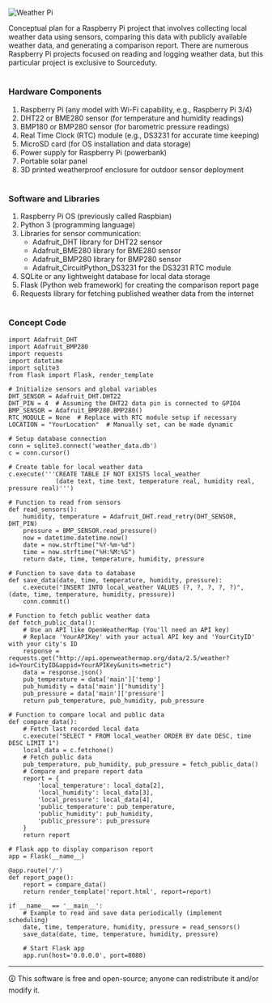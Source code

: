 ![Weather Pi](https://github.com/sourceduty/Weather_Pi/assets/123030236/929df30c-55f9-4900-bdc4-49cf898da7b9)

Conceptual plan for a Raspberry Pi project that involves collecting local weather data using sensors, comparing this data with publicly available weather data, and generating a comparison report. There are numerous Raspberry Pi projects focused on reading and logging weather data, but this particular project is exclusive to Sourceduty.

#
### Hardware Components

1. Raspberry Pi (any model with Wi-Fi capability, e.g., Raspberry Pi 3/4)
2. DHT22 or BME280 sensor (for temperature and humidity readings)
3. BMP180 or BMP280 sensor (for barometric pressure readings)
4. Real Time Clock (RTC) module (e.g., DS3231 for accurate time keeping)
5. MicroSD card (for OS installation and data storage)
6. Power supply for Raspberry Pi (powerbank)
7. Portable solar panel
8. 3D printed weatherproof enclosure for outdoor sensor deployment

#
### Software and Libraries

1. Raspberry Pi OS (previously called Raspbian)
2. Python 3 (programming language)
3. Libraries for sensor communication:
   - Adafruit_DHT library for DHT22 sensor
   - Adafruit_BME280 library for BME280 sensor
   - Adafruit_BMP280 library for BMP280 sensor
   - Adafruit_CircuitPython_DS3231 for the DS3231 RTC module
4. SQLite or any lightweight database for local data storage
5. Flask (Python web framework) for creating the comparison report page
6. Requests library for fetching published weather data from the internet

#
### Concept Code

```
import Adafruit_DHT
import Adafruit_BMP280
import requests
import datetime
import sqlite3
from flask import Flask, render_template

# Initialize sensors and global variables
DHT_SENSOR = Adafruit_DHT.DHT22
DHT_PIN = 4  # Assuming the DHT22 data pin is connected to GPIO4
BMP_SENSOR = Adafruit_BMP280.BMP280()
RTC_MODULE = None  # Replace with RTC module setup if necessary
LOCATION = "YourLocation"  # Manually set, can be made dynamic

# Setup database connection
conn = sqlite3.connect('weather_data.db')
c = conn.cursor()

# Create table for local weather data
c.execute('''CREATE TABLE IF NOT EXISTS local_weather
             (date text, time text, temperature real, humidity real, pressure real)''')

# Function to read from sensors
def read_sensors():
    humidity, temperature = Adafruit_DHT.read_retry(DHT_SENSOR, DHT_PIN)
    pressure = BMP_SENSOR.read_pressure()
    now = datetime.datetime.now()
    date = now.strftime("%Y-%m-%d")
    time = now.strftime("%H:%M:%S")
    return date, time, temperature, humidity, pressure

# Function to save data to database
def save_data(date, time, temperature, humidity, pressure):
    c.execute("INSERT INTO local_weather VALUES (?, ?, ?, ?, ?)", (date, time, temperature, humidity, pressure))
    conn.commit()

# Function to fetch public weather data
def fetch_public_data():
    # Use an API like OpenWeatherMap (You'll need an API key)
    # Replace 'YourAPIKey' with your actual API key and 'YourCityID' with your city's ID
    response = requests.get("http://api.openweathermap.org/data/2.5/weather?id=YourCityID&appid=YourAPIKey&units=metric")
    data = response.json()
    pub_temperature = data['main']['temp']
    pub_humidity = data['main']['humidity']
    pub_pressure = data['main']['pressure']
    return pub_temperature, pub_humidity, pub_pressure

# Function to compare local and public data
def compare_data():
    # Fetch last recorded local data
    c.execute("SELECT * FROM local_weather ORDER BY date DESC, time DESC LIMIT 1")
    local_data = c.fetchone()
    # Fetch public data
    pub_temperature, pub_humidity, pub_pressure = fetch_public_data()
    # Compare and prepare report data
    report = {
        'local_temperature': local_data[2],
        'local_humidity': local_data[3],
        'local_pressure': local_data[4],
        'public_temperature': pub_temperature,
        'public_humidity': pub_humidity,
        'public_pressure': pub_pressure
    }
    return report

# Flask app to display comparison report
app = Flask(__name__)

@app.route('/')
def report_page():
    report = compare_data()
    return render_template('report.html', report=report)

if __name__ == '__main__':
    # Example to read and save data periodically (implement scheduling)
    date, time, temperature, humidity, pressure = read_sensors()
    save_data(date, time, temperature, humidity, pressure)
    
    # Start Flask app
    app.run(host='0.0.0.0', port=8080)
```

***

🛈 This software is free and open-source; anyone can redistribute it and/or modify it.
